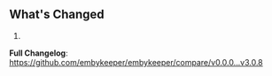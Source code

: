 ## What's Changed

1.

**Full Changelog**: https://github.com/embykeeper/embykeeper/compare/v0.0.0...v3.0.8
